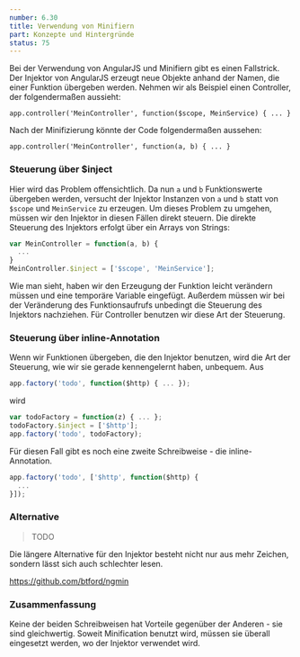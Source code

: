 ```yaml
---
number: 6.30
title: Verwendung von Minifiern
part: Konzepte und Hintergründe
status: 75
---
```


Bei der Verwendung von AngularJS und Minifiern gibt es einen Fallstrick. Der Injektor von AngularJS erzeugt neue Objekte anhand der Namen, die einer Funktion übergeben werden. Nehmen wir als Beispiel einen Controller, der folgendermaßen aussieht:

~~~
app.controller('MeinController', function($scope, MeinService) { ... }
~~~

Nach der Minifizierung könnte der Code folgendermaßen aussehen:

~~~
app.controller('MeinController', function(a, b) { ... }
~~~

### Steuerung über $inject

Hier wird das Problem offensichtlich. Da nun `a` und `b` Funktionswerte übergeben werden, versucht der Injektor Instanzen von `a` und `b` statt von `$scope` und `MeinService` zu erzeugen. Um dieses Problem zu umgehen, müssen wir den Injektor in diesen Fällen direkt steuern. Die direkte Steuerung des Injektors erfolgt über  ein Arrays von Strings:

~~~javascript
var MeinController = function(a, b) {
  ...
}
MeinController.$inject = ['$scope', 'MeinService'];
~~~

Wie man sieht, haben wir den Erzeugung der Funktion leicht verändern müssen und eine temporäre Variable eingefügt. Außerdem müssen wir bei der Veränderung des Funktionsaufrufs unbedingt die Steuerung des Injektors nachziehen. Für Controller benutzen wir diese Art der Steuerung.

### Steuerung über inline-Annotation

Wenn wir Funktionen übergeben, die den Injektor benutzen, wird die Art der Steuerung, wie wir sie gerade kennengelernt haben, unbequem. Aus

~~~javascript
app.factory('todo', function($http) { ... });
~~~

wird

~~~javascript
var todoFactory = function(z) { ... };
todoFactory.$inject = ['$http'];
app.factory('todo', todoFactory);
~~~

Für diesen Fall gibt es noch eine zweite Schreibweise - die inline-Annotation.

~~~javascript
app.factory('todo', ['$http', function($http) {
  ...
}]);
~~~

### Alternative

> TODO

Die längere Alternative für den Injektor besteht nicht nur aus mehr Zeichen, sondern lässt sich auch schlechter lesen.

https://github.com/btford/ngmin



### Zusammenfassung

Keine der beiden Schreibweisen hat Vorteile gegenüber der Anderen - sie sind gleichwertig. Soweit Minification benutzt wird, müssen sie überall eingesetzt werden, wo der Injektor verwendet wird.